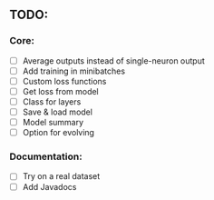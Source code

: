 ## TODO:

### Core:
- [ ] Average outputs instead of single-neuron output
- [ ] Add training in minibatches
- [ ] Custom loss functions
- [ ] Get loss from model
- [ ] Class for layers
- [ ] Save & load model
- [ ] Model summary
- [ ] Option for evolving

### Documentation:
- [ ] Try on a real dataset
- [ ] Add Javadocs
